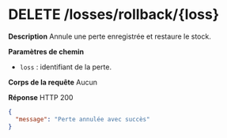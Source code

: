 # DELETE /losses/rollback/{loss}

**Description**
Annule une perte enregistrée et restaure le stock.

**Paramètres de chemin**
- `loss` : identifiant de la perte.

**Corps de la requête**
Aucun

**Réponse**
HTTP 200

```json
{
  "message": "Perte annulée avec succès"
}
```
